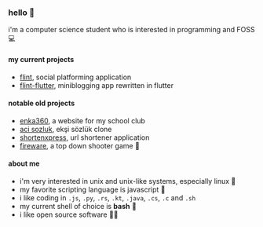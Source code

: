 ### hello 👋

i'm a computer science student who is interested in programming and FOSS 💻



#### my current projects
- [flint](http://github.com/hcandar/flint), social platforming application
- [flint-flutter](http://github.com/hcandar/flint-flutter), miniblogging app rewritten in flutter 

#### notable old projects
- [enka360](http://github.com/hcandar/enka360), a website for my school club 
- [aci sozluk](http://acisozluk.tk), ekşi sözlük clone 
- [shortenxpress](http://github.com/hcandar/shortenxpress), url shortener application
- [fireware](http://github.com/hcandar/fireware), a top down shooter game 🔫

#### about me
- i'm very interested in unix and unix-like systems, especially linux 🐧
- my favorite scripting language is javascript 📜
- i like coding in `.js`, `.py`, `.rs`, `.kt`, `.java`, `.cs`, `.c` and `.sh`
- my current shell of choice is **bash** 🐚
- i like open source software 👨‍💻
